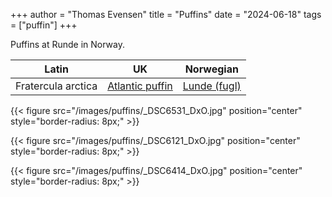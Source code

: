+++
author = "Thomas Evensen"
title = "Puffins"
date = "2024-06-18"
tags = ["puffin"]
+++

Puffins at Runde in Norway.

<!--more-->

| Latin      | UK | Norwegian |
| --------- |  --------- |    --------- |
| Fratercula arctica | [Atlantic puffin](https://en.wikipedia.org/wiki/Atlantic_puffin) |  [Lunde (fugl)](https://no.wikipedia.org/wiki/Lunde_(fugl)) |

{{< figure src="/images/puffins/_DSC6531_DxO.jpg" position="center" style="border-radius: 8px;" >}}

{{< figure src="/images/puffins/_DSC6121_DxO.jpg" position="center" style="border-radius: 8px;" >}}

{{< figure src="/images/puffins/_DSC6414_DxO.jpg" position="center" style="border-radius: 8px;" >}}
